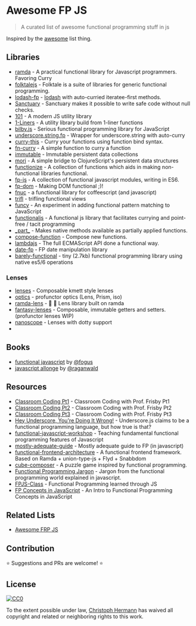 # Awesome FP JS

> A curated list of awesome functional programming stuff in js

Inspired by the [awesome](https://github.com/sindresorhus/awesome) list thing.

## Libraries

* [ramda](https://github.com/ramda/ramda) - A practical functional library for Javascript programmers. Favoring Curry
* [folktalejs](http://folktalejs.org/) - Folktale is a suite of libraries for generic functional programming.
* [lodash-fp](https://github.com/lodash/lodash-fp) - [lodash](https://github.com/lodash/lodash) with auto-curried iteratee-first methods.
* [Sanctuary](https://github.com/plaid/sanctuary) - Sanctuary makes it possible to write safe code without null checks.
* [101](https://github.com/tjmehta/101) - A modern JS utility library
* [1-Liners](https://github.com/stoeffel/1-liners) - A utility library build from 1-liner functions
* [bilby.js](https://github.com/puffnfresh/bilby.js) - Serious functional programming library for JavaScript
* [underscore.string.fp](https://github.com/stoeffel/underscore.string.fp) - Wrapper for underscore.string with auto-curry
* [curry-this](https://github.com/stoeffel/curry-this) - Curry your functions using function bind syntax.
* [fn-curry](https://github.com/wilhelmson/fn-curry) - A simple function to curry a function
* [immutable](https://github.com/facebook/immutable-js) - Immutable persistent data collections
* [mori](https://github.com/swannodette/mori) - A simple bridge to ClojureScript's persistent data structures
* [functionize](https://github.com/paldepind/functionize) - A collection of functions which aids in making non-functional libraries functional.
* [fp-js](https://github.com/fp-js/) - A collection of functional javascript modules, writing in ES6.
* [fp-dom](https://github.com/fp-dom/) - Making DOM functional ;)!
* [fnuc](https://github.com/algesten/fnuc) - a functional library for coffeescript (and javascript)
* [trifl](https://github.com/algesten/trifl) - trifling functional views
* [funcy](https://github.com/bramstein/funcy) - An experiment in adding functional pattern matching to JavaScript
* [functionaljs](http://functionaljs.com) - A functional js library that facilitates currying and point-free / tacit programming
* [\_part\_](https://github.com/AutoSponge/_part_) - Makes native methods available as partially applied functions.
* [compose-function](https://github.com/stoeffel/compose-function) - Compose new functions.
* [lambdajs](https://github.com/loop-recur/lambdajs) - The full ECMAScript API done a functional way.
* [date-fp](http://github.com/cullophid/date-fp) - FP date manipulation library
* [barely-functional](https://github.com/cullophid/barely-functional) - tiny (2.7kb) functional programming library using native es5/6 operations

### Lenses
* [lenses](https://github.com/DrBoolean/lenses) - Composable kmett style lenses
* [optics](https://github.com/flunc/optics) - profunctor optics (Lens, Prism, iso)
* [ramda-lens](https://github.com/ramda/ramda-lens) - :ram: :mag_right: Lens library built on ramda
* [fantasy-lenses](https://github.com/fantasyland/fantasy-lenses) - Composable, immutable getters and setters. (profunctor lenses WIP)
* [nanoscope](https://github.com/5outh/nanoscope) - Lenses with dotty support
* 

## Books

* [functional javascript](http://shop.oreilly.com/product/0636920028857.do) by [@fogus](https://github.com/fogus)
* [javascript allonge](https://leanpub.com/javascript-allonge) by [@raganwald](https://github.com/raganwald)

## Resources

* [Classroom Coding Pt1](https://www.youtube.com/watch?v=h_tkIpwbsxY) - Classroom Coding with Prof. Frisby Pt1
* [Classroom Coding Pt2](https://www.youtube.com/watch?v=oZ6C9h49bu8) - Classroom Coding with Prof. Frisby Pt2
* [Classroom Coding Pt3](https://www.youtube.com/watch?v=mMCgJA8HScA) - Classroom Coding with Prof. Frisby Pt3
* [Hey Underscore, You're Doing It Wrong!](https://www.youtube.com/watch?v=m3svKOdZijA) - Underscore.js claims to be a functional programming language, but how true is that?
* [functional-javascript-workshop](https://github.com/timoxley/functional-javascript-workshop) - Teaching fundamental functional programming features of Javascript
* [mostly-adequate-guide](https://github.com/DrBoolean/mostly-adequate-guide) - Mostly adequate guide to FP (in javascript)
* [functional-frontend-architecture](https://github.com/paldepind/functional-frontend-architecture) - A functional frontend framework. Based on Ramda + union-type-js + Flyd + Snabbdom
* [cube-composer](https://github.com/sharkdp/cube-composer) - A puzzle game inspired by functional programming.
* [Functional Programming Jargon](https://github.com/hemanth/functional-programming-jargon) - Jargon from the functional programming world explained in javascript.
* [FPJS-Class](https://github.com/loop-recur/FPJS-Class) - Functional Programming learned through JS
* [FP Concepts in JavaScript](https://medium.com/@collardeau/intro-to-functional-programming-concepts-in-javascript-b0650773139c) - An Intro to Functional Programming Concepts in JavaScript


## Related Lists

* [Awesome FRP JS](https://github.com/stoeffel/awesome-frp-js)


## Contribution

:star: Suggestions and PRs are welcome! :star:

## License

[![CC0](http://i.creativecommons.org/p/zero/1.0/88x31.png)](http://creativecommons.org/publicdomain/zero/1.0/)

To the extent possible under law, [Christoph Hermann](http://stoeffel.github.io/) has waived all copyright and related or neighboring rights to this work.
